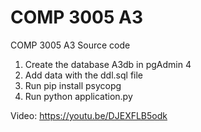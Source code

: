 # COMP 3005 A3
 COMP 3005 A3 Source code
 1. Create the database A3db in pgAdmin 4
 2. Add data with the ddl.sql file
 3. Run pip install psycopg
 4. Run python application.py

 Video: https://youtu.be/DJEXFLB5odk
